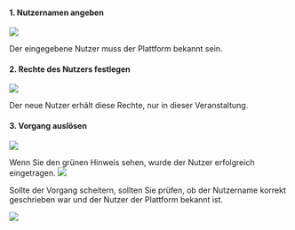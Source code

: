 
#### 1. Nutzernamen angeben
![](addUserA.png)

Der eingegebene Nutzer muss der Plattform bekannt sein.

#### 2. Rechte des Nutzers festlegen
![](addUserB.png)

Der neue Nutzer erhält diese Rechte, nur in dieser Veranstaltung.

#### 3. Vorgang auslösen
![](addUserC.png)

Wenn Sie den grünen Hinweis sehen, wurde der Nutzer erfolgreich eingetragen.
![](addUserE.png)

Sollte der Vorgang scheitern, sollten Sie prüfen, ob der Nutzername korrekt geschrieben war und der Nutzer der Plattform bekannt ist.

![](addUserD.png)

